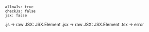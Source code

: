 ```
allowJs: true
checkJs: false
jsx: false
```

.js  -> raw JSX: JSX.Element
.jsx -> raw JSX: JSX.Element
.tsx -> error
